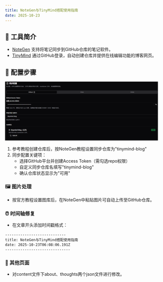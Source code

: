 ```yaml
---
title: NoteGen与TinyMind搭配使用指南
date: 2025-10-23
---
```


## 🔗 **工具简介**

* [NoteGen](https://notegen.top/) 支持将笔记同步到GitHub仓库的笔记软件。
* [TinyMind](https://github.com/mazzzystar/tinymind) 通过GitHub登录，自动创建仓库并提供在线编辑功能的博客网页。

## 📝 **配置步骤**

![屏幕截图 2025-10-23 172755.png](https://raw.githubusercontent.com/Aleeyoo/note-gen-image-sync/main/a8333a4c-cc06-4550-af00-474c9aae4b8c.png)

1. 参考教程创建仓库后，按NoteGen教程设置同步仓库为"tinymind-blog"
2. 同步配置关键项：
   * 选择GitHub平台并创建Access Token（需勾选repo权限）
   * 自定义同步仓库名填写"tinymind-blog"
   * 确认仓库状态显示为"可用"

### 🖼️ **图片处理**

* 按官方教程设置图库后，在NoteGen中粘贴图片可自动上传至GitHub仓库。

### ⏰ **时间轴修复**

* 在文章开头添加时间戳格式：

```
----------------------------
title: NoteGen与TinyMind搭配使用指南
date: 2025-10-23T06:08:06.191Z
------------------------------
```

### 📃 **其他页面**

* 对content文件下about、thoughts两个json文件进行修改。

